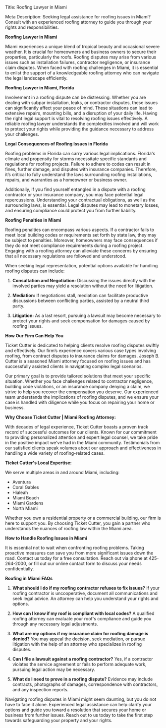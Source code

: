 Title: Roofing Lawyer in Miami

Meta Description: Seeking legal assistance for roofing issues in Miami? Consult with an experienced roofing attorney to guide you through your rights and responsibilities.

**Roofing Lawyer in Miami**

Miami experiences a unique blend of tropical beauty and occasional severe weather. It is crucial for homeowners and business owners to secure their properties, particularly the roofs. Roofing disputes may arise from various issues such as installation failures, contractor negligence, or insurance claim disputes. When faced with roofing challenges in Miami, it is essential to enlist the support of a knowledgeable roofing attorney who can navigate the legal landscape efficiently.

**Roofing Lawyer in Miami, Florida**

Involvement in a roofing dispute can be distressing. Whether you are dealing with subpar installation, leaks, or contractor disputes, these issues can significantly affect your peace of mind. These situations can lead to extensive repairs, mounting bills, and a disruption of your daily life. Having the right legal support is vital to resolving roofing issues effectively. A reliable roofing lawyer understands the complexities involved and will work to protect your rights while providing the guidance necessary to address your challenges.

**Legal Consequences of Roofing Issues in Florida**

Roofing problems in Florida can carry various legal implications. Florida's climate and propensity for storms necessitate specific standards and regulations for roofing projects. Failure to adhere to codes can result in fines, further damage, and disputes with insurance companies. Therefore, it’s critical to fully understand the laws surrounding roofing installations, repairs, and warranties as a homeowner or business owner.

Additionally, if you find yourself entangled in a dispute with a roofing contractor or your insurance company, you may face potential legal repercussions. Understanding your contractual obligations, as well as the surrounding laws, is essential. Legal disputes may lead to monetary losses, and ensuring compliance could protect you from further liability.

**Roofing Penalties in Miami**

Roofing penalties can encompass various aspects. If a contractor fails to meet local building codes or requirements set forth by state law, they may be subject to penalties. Moreover, homeowners may face consequences if they do not meet compliance requirements during a roofing project. Engaging with a roofing attorney can alleviate these concerns by ensuring that all necessary regulations are followed and understood.

When seeking legal representation, potential options available for handling roofing disputes can include:

1. **Consultation and Negotiation:** Discussing the issues directly with the involved parties may yield a resolution without the need for litigation.
  
2. **Mediation:** If negotiations stall, mediation can facilitate productive discussions between conflicting parties, assisted by a neutral third party.

3. **Litigation:** As a last resort, pursuing a lawsuit may become necessary to protect your rights and seek compensation for damages caused by roofing issues.

**How Our Firm Can Help You**

Ticket Cutter is dedicated to helping clients resolve roofing disputes swiftly and effectively. Our firm’s experience covers various case types involving roofing, from contract disputes to insurance claims for damages. Joseph B. Cutter is a seasoned Miami attorney focused on roofing issues and has successfully assisted clients in navigating complex legal scenarios.

Our primary goal is to provide tailored solutions that meet your specific situation. Whether you face challenges related to contractor negligence, building code violations, or an insurance company denying a claim, we strive to help you recover the compensation you deserve. Our experienced team understands the implications of roofing disputes, and we ensure your case is handled with diligence while you focus on repairing your home or business.

**Why Choose Ticket Cutter | Miami Roofing Attorney:**

With decades of legal experience, Ticket Cutter boasts a proven track record of successful outcomes for our clients. Known for our commitment to providing personalized attention and expert legal counsel, we take pride in the positive impact we've had in the Miami community. Testimonials from our satisfied clients speak volumes about our approach and effectiveness in handling a wide variety of roofing-related cases.

**Ticket Cutter's Local Expertise:**

We serve multiple areas in and around Miami, including:

- Aventura
- Coral Gables
- Hialeah
- Miami Beach
- Miami Gardens
- North Miami

Whether you own a residential property or a commercial building, our firm is here to support you. By choosing Ticket Cutter, you gain a partner who understands the nuances of roofing law within the Miami area.

**How to Handle Roofing Issues in Miami**

It is essential not to wait when confronting roofing problems. Taking proactive measures can save you from more significant issues down the road. Contact us today for a free consultation. Reach out via phone at 425-264-2000, or fill out our online contact form to discuss your needs confidentially.

**Roofing in Miami FAQs**

1. **What should I do if my roofing contractor refuses to fix issues?**
   If your roofing contractor is uncooperative, document all communications and seek legal advice. An attorney can help you understand your rights and options.

2. **How can I know if my roof is compliant with local codes?**
   A qualified roofing attorney can evaluate your roof's compliance and guide you through any necessary legal adjustments.

3. **What are my options if my insurance claim for roofing damage is denied?**
   You may appeal the decision, seek mediation, or pursue litigation with the help of an attorney who specializes in roofing disputes.

4. **Can I file a lawsuit against a roofing contractor?**
   Yes, if a contractor violates the service agreement or fails to perform adequate work, pursuing legal action may be necessary.

5. **What do I need to prove in a roofing dispute?**
   Evidence may include contracts, photographs of damages, correspondence with contractors, and any inspection reports.

Navigating roofing disputes in Miami might seem daunting, but you do not have to face it alone. Experienced legal assistance can help clarify your options and guide you toward a resolution that secures your home or business from further issues. Reach out to us today to take the first step towards safeguarding your property and your rights.